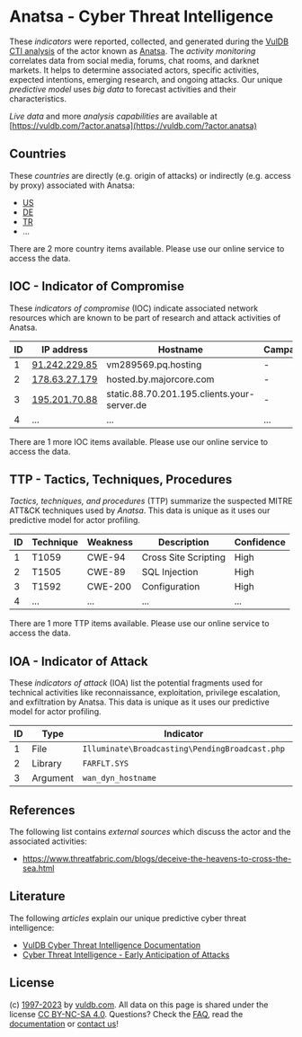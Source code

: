 # Anatsa - Cyber Threat Intelligence

These _indicators_ were reported, collected, and generated during the [VulDB CTI analysis](https://vuldb.com/?kb.cti) of the actor known as [Anatsa](https://vuldb.com/?actor.anatsa). The _activity monitoring_ correlates data from social media, forums, chat rooms, and darknet markets. It helps to determine associated actors, specific activities, expected intentions, emerging research, and ongoing attacks. Our unique _predictive model_ uses _big data_ to forecast activities and their characteristics.

_Live data_ and more _analysis capabilities_ are available at [https://vuldb.com/?actor.anatsa](https://vuldb.com/?actor.anatsa)

## Countries

These _countries_ are directly (e.g. origin of attacks) or indirectly (e.g. access by proxy) associated with Anatsa:

* [US](https://vuldb.com/?country.us)
* [DE](https://vuldb.com/?country.de)
* [TR](https://vuldb.com/?country.tr)
* ...

There are 2 more country items available. Please use our online service to access the data.

## IOC - Indicator of Compromise

These _indicators of compromise_ (IOC) indicate associated network resources which are known to be part of research and attack activities of Anatsa.

ID | IP address | Hostname | Campaign | Confidence
-- | ---------- | -------- | -------- | ----------
1 | [91.242.229.85](https://vuldb.com/?ip.91.242.229.85) | vm289569.pq.hosting | - | High
2 | [178.63.27.179](https://vuldb.com/?ip.178.63.27.179) | hosted.by.majorcore.com | - | High
3 | [195.201.70.88](https://vuldb.com/?ip.195.201.70.88) | static.88.70.201.195.clients.your-server.de | - | High
4 | ... | ... | ... | ...

There are 1 more IOC items available. Please use our online service to access the data.

## TTP - Tactics, Techniques, Procedures

_Tactics, techniques, and procedures_ (TTP) summarize the suspected MITRE ATT&CK techniques used by _Anatsa_. This data is unique as it uses our predictive model for actor profiling.

ID | Technique | Weakness | Description | Confidence
-- | --------- | -------- | ----------- | ----------
1 | T1059 | CWE-94 | Cross Site Scripting | High
2 | T1505 | CWE-89 | SQL Injection | High
3 | T1592 | CWE-200 | Configuration | High
4 | ... | ... | ... | ...

There are 1 more TTP items available. Please use our online service to access the data.

## IOA - Indicator of Attack

These _indicators of attack_ (IOA) list the potential fragments used for technical activities like reconnaissance, exploitation, privilege escalation, and exfiltration by Anatsa. This data is unique as it uses our predictive model for actor profiling.

ID | Type | Indicator | Confidence
-- | ---- | --------- | ----------
1 | File | `Illuminate\Broadcasting\PendingBroadcast.php` | High
2 | Library | `FARFLT.SYS` | Medium
3 | Argument | `wan_dyn_hostname` | High

## References

The following list contains _external sources_ which discuss the actor and the associated activities:

* https://www.threatfabric.com/blogs/deceive-the-heavens-to-cross-the-sea.html

## Literature

The following _articles_ explain our unique predictive cyber threat intelligence:

* [VulDB Cyber Threat Intelligence Documentation](https://vuldb.com/?kb.cti)
* [Cyber Threat Intelligence - Early Anticipation of Attacks](https://www.scip.ch/en/?labs.20201022)

## License

(c) [1997-2023](https://vuldb.com/?kb.changelog) by [vuldb.com](https://vuldb.com/?kb.about). All data on this page is shared under the license [CC BY-NC-SA 4.0](https://creativecommons.org/licenses/by-nc-sa/4.0/). Questions? Check the [FAQ](https://vuldb.com/?kb.faq), read the [documentation](https://vuldb.com/?kb) or [contact us](https://vuldb.com/?contact)!
